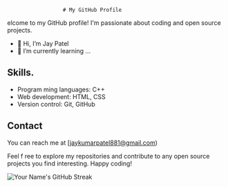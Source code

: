                       # My GitHub Profile
elcome to my GitHub profile! I'm passionate  about coding and open source projects.
 
- 👋  Hi, I’m Jay Patel
- 🌱 I’m currently learning ...

## Skills.

- Program ming languages: C++
- Web development: HTML, CSS
- Version control: Git, GitHub

## Contact

You can reach me at  [jaykumarpatel881@gmail.com)

Feel f ree to explore my repositories and contribute to any open source projects you find interesting. Happy coding!

![Your Name's GitHub Streak](https://github-readme-streak-stats.herokuapp.com/?user=j0p21en5)

